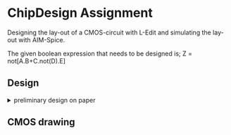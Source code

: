 # ChipDesign Assignment
Designing the lay-out of a CMOS-circuit with L-Edit and simulating the lay-out with AIM-Spice.

The given boolean expression that needs to be designed is;  Z = not[A.B+C.not(D).E]

## Design

<details>
<summary>preliminary design on paper</summary>

![Tiletypes](Img/DesignOnPaper.jpg)

</details>

## CMOS drawing

## 
